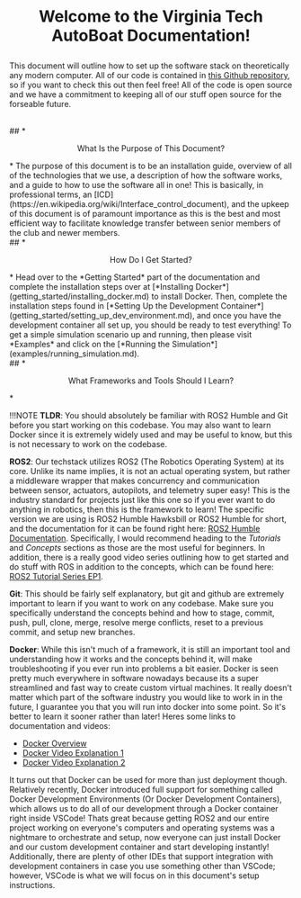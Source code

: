 # <p style="text-align: center;"> Welcome to the Virginia Tech AutoBoat Documentation!</p>
This document will outline how to set up the software stack on theoretically any modern computer. All of our code is contained in [this Github repository](https://github.com/autoboat-vt), so if you want to check this out then feel free! All of the code is open source and we have a commitment to keeping all of our stuff open source for the forseable future.

<br>
## *<p style="text-align: center;"> What Is the Purpose of This Document? </p>*
The purpose of this document is to be an installation guide, overview of all of the technologies that we use, a description of how the software works, and a guide to how to use the software all in one! This is basically, in professional terms, an [ICD](https://en.wikipedia.org/wiki/Interface_control_document), and the upkeep of this document is of paramount importance as this is the best and most efficient way to facilitate knowledge transfer between senior members of the club and newer members.

<br>
## *<p style="text-align: center;"> How Do I Get Started? </p>*
Head over to the *Getting Started* part of the documentation and complete the installation steps over at [*Installing Docker*](getting_started/installing_docker.md) to install Docker. Then, complete the installation steps found in [*Setting Up the Development Container*](getting_started/setting_up_dev_environment.md), and once you have the development container all set up, you should be ready to test everything! To get a simple simulation scenario up and running, then please visit *Examples* and click on the [*Running the Simulation*](examples/running_simulation.md). 

<br>
## *<p style="text-align: center;"> What Frameworks and Tools Should I Learn? </p>*

!!!NOTE
	**TLDR**: You should absolutely be familiar with ROS2 Humble and Git before you start working on this codebase. You may also want to learn Docker since it is extremely widely used and may be useful to know, but this is not necessary to work on the codebase.


**ROS2**: Our techstack utilizes ROS2 (The Robotics Operating System) at its core. Unlike its name implies, it is not an actual operating system, but rather a middleware wrapper that makes concurrency and communication between sensor, actuators, autopilots, and telemetry super easy! This is the industry standard for projects just like this one so if you ever want to do anything in robotics, then this is the framework to learn! The specific version we are using is ROS2 Humble Hawksbill or ROS2 Humble for short, and the documentation for it can be found right here: [ROS2 Humble Documentation](https://docs.ros.org/en/humble/index.html). Specifically, I would recommend heading to the *Tutorials* and *Concepts* sections as those are the most useful for beginners. In addition, there is a really good video series outlining how to get started and do stuff with ROS in addition to the concepts, which can be found here: [ROS2 Tutorial Series EP1](https://www.youtube.com/watch?v=0aPbWsyENA8).

**Git**: This should be fairly self explanatory, but git and github are extremely important to learn if you want to work on any codebase. Make sure you specifically understand the concepts behind and how to stage, commit, push, pull, clone, merge, resolve merge conflicts, reset to a previous commit, and setup new branches. 


**Docker**: While this isn't much of a framework, it is still an important tool and understanding how it works and the concepts behind it, will make troubleshooting if you ever run into problems a bit easier. Docker is seen pretty much everywhere in software nowadays because its a super streamlined and fast way to create custom virtual machines. It really doesn't matter which part of the software industry you would like to work in in the future, I guarantee you that you will run into docker into some point. So it's better to learn it sooner rather than later! Heres some links to documentation and videos:  
- [Docker Overview](https://docs.docker.com/guides/docker-overview/)  
- [Docker Video Explanation 1](https://www.youtube.com/watch?v=0Rq1aw8ppMk&t=216s)  
- [Docker Video Explanation 2](https://www.youtube.com/watch?v=WoZobj2Ruj0&t=313s)   

It turns out that Docker can be used for more than just deployment though. Relatively recently, Docker introduced full support for something called Docker Development Environments (Or Docker Development Containers), which allows us to do all of our development through a Docker container right inside VSCode! Thats great because getting ROS2 and our entire project working on everyone's computers and operating systems was a nightmare to orchestrate and setup, now everyone can just install Docker and our custom development container and start developing instantly! Additionally, there are plenty of other IDEs that support integration with development containers in case you use something other than VSCode; however, VSCode is what we will focus on in this document's setup instructions.
